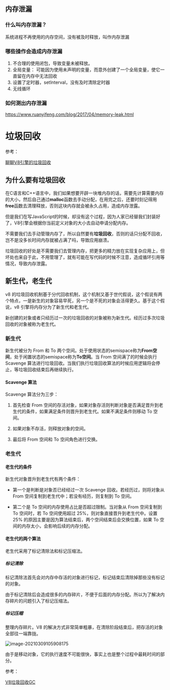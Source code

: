 ## 内存泄漏

### 什么叫内存泄漏？

系统进程不再使用的内存空间，没有被及时释放，叫作内存泄漏

### 哪些操作会造成内存泄漏

1. 不合理的使用闭包，导致变量未被释放。
2. 全局变量： 可能因为使用未声明的变量，而意外创建了一个全局变量，使它一直留在内存中无法回收
3. 设置了定时器，setInterval，没有及时清除定时器
4. 无线循环



### 如何测出内存泄漏

https://www.ruanyifeng.com/blog/2017/04/memory-leak.html







# 垃圾回收

参考：

[聊聊V8引擎的垃圾回收](https://juejin.cn/post/6844903591510016007)

## 为什么要有垃圾回收

在C语言和C++语言中，我们如果想要开辟一块堆内存的话，需要先计算需要内存的大小，然后自己通过**malloc**函数去手动分配，在用完之后，还要时刻记得用**free**函数去清理释放，否则这块内存就会被永久占用，造成内存泄露。

但是我们在写JavaScript的时候，却没有这个过程，因为人家已经替我们封装好了，V8引擎会根据你当前定义对象的大小去自动申请分配内存。

不需要我们去手动管理内存了，所以自然要有**垃圾回收**，否则的话只分配不回收，岂不是没多长时间内存就被占满了吗，导致应用崩溃。

垃圾回收的好处是不需要我们去管理内存，把更多的精力放在实现复杂应用上，但坏处也来自于此，不用管理了，就有可能在写代码的时候不注意，造成循环引用等情况，导致内存泄露。



## 新生代，老生代

v8 的垃圾回收机制基于分代回收机制，这个机制又基于世代假说，这个假说有两个特点，一是新生的对象容易早死，另一个是不死的对象会活得更久。基于这个假说，v8 引擎将内存分为了新生代和老生代。

新创建的对象或者只经历过一次的垃圾回收的对象被称为新生代。经历过多次垃圾回收的对象被称为老生代。

### 新生代

新生代被分为 From 和 To 两个空间。处于使用状态的semispace称为**From空间**，处于闲置状态的semispace称为**To空间**。当 From 空间满了的时候会执行 Scavenge 算法进行垃圾回收。当我们执行垃圾回收算法的时候应用逻辑将会停止，等垃圾回收结束后再继续执行。

#### Scavenge 算法

Scavenge 算法分为三步：

1. 首先检查 From 空间的存活对象，如果对象存活则判断对象是否满足晋升到老生代的条件，如果满足条件则晋升到老生代。如果不满足条件则移动 To 空间。

2. 如果对象不存活，则释放对象的空间。

3. 最后将 From 空间和 To 空间角色进行交换。

### 老生代

#### 老生代的条件

新生代对象晋升到老生代有两个条件：

- 第一个是判断是对象否已经经过一次 Scavenge 回收。若经历过，则将对象从 From 空间复制到老生代中；若没有经历，则复制到 To 空间。

- 第二个是 To 空间的内存使用占比是否超过限制。当对象从 From 空间复制到 To 空间时，若 To 空间使用超过 25%，则对象直接晋升到老生代中。设置 25% 的原因主要是因为算法结束后，两个空间结束后会交换位置，如果 To 空间的内存太小，会影响后续的内存分配。



#### 老生代的两个算法

老生代采用了标记清除法和标记压缩法。

##### 标记清除

标记清除法首先会对内存中存活的对象进行标记，标记结束后清除掉那些没有标记的对象。

由于标记清除后会造成很多的内存碎片，不便于后面的内存分配。所以为了解决内存碎片的问题引入了标记压缩法。

##### 标记压缩

整理内存碎片。V8 的解决方式非常简单粗暴，在清除阶段结束后，把存活的对象全部往一端靠拢。

![image-20210309105908175](https://gitee.com/jiang-xiaoyu/picture-bed-10/raw/master/images/image-20210309105908175.png)

由于是移动对象，它的执行速度不可能很快，事实上也是整个过程中最耗时间的部分。



参考：

[V8垃圾回收GC](https://libin1991.github.io/2019/11/19/V8%E5%9E%83%E5%9C%BE%E5%9B%9E%E6%94%B6GC/)



